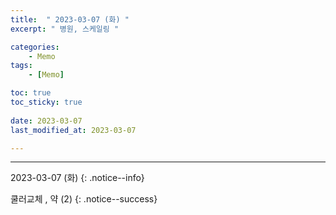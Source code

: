 ```yaml
---
title:  " 2023-03-07 (화) "
excerpt: " 병원, 스케일링 "

categories:
    - Memo
tags:
    - [Memo]

toc: true
toc_sticky: true
 
date: 2023-03-07
last_modified_at: 2023-03-07

---
```

- - -

2023-03-07 (화)
{: .notice--info}


쿨러교체 , 약 (2)
{: .notice--success}

<!-- {: .notice}
{: .notice--primary}
{: .notice--info}
{: .notice--warnig}
{: .notice--success}
{: .notice--danger} -->
